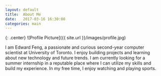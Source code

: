 ```yaml
---
layout: default
title:  About Me
date:   2017-03-16 16:30:00
categories: main
---
```


{: .center}
![Profile Picture]({{ site.url }}/images/profile.jpg)

I am Edward Feng, a passionate and curious second-year computer scientist at University of Toronto. I enjoy building projects and learning about new technology and future trends. I am currently looking for a summer internship in a reputable place where I can utilize my skills and build my experience. In my free time, I enjoy watching and playing sports.

